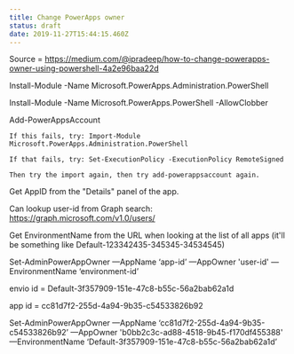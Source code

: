 ```yaml
---
title: Change PowerApps owner
status: draft
date: 2019-11-27T15:44:15.460Z
---
```

Source = https://medium.com/@ipradeep/how-to-change-powerapps-owner-using-powershell-4a2e96baa22d



Install-Module -Name Microsoft.PowerApps.Administration.PowerShell

Install-Module -Name Microsoft.PowerApps.PowerShell -AllowClobber

Add-PowerAppsAccount

	If this fails, try: Import-Module Microsoft.PowerApps.Administration.PowerShell

	If that fails, try: Set-ExecutionPolicy -ExecutionPolicy RemoteSigned

	Then try the import again, then try add-powerappsaccount again.



Get AppID from the "Details" panel of the app.

Can lookup user-id from Graph search: https://graph.microsoft.com/v1.0/users/<email-address>

Get EnvironmentName from the URL when looking at the list of all apps (it'll be something like Default-123342435-345345-34534545)

Set-AdminPowerAppOwner —AppName ‘app-id’ —AppOwner 'user-id' —EnvironmentName ‘environment-id’



envio id = Default-3f357909-151e-47c8-b55c-56a2bab62a1d

app id = cc81d7f2-255d-4a94-9b35-c54533826b92





Set-AdminPowerAppOwner —AppName ‘cc81d7f2-255d-4a94-9b35-c54533826b92’ —AppOwner 'b0bb2c3c-ad88-4518-9b45-f170df455388' —EnvironmentName ‘Default-3f357909-151e-47c8-b55c-56a2bab62a1d’
